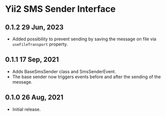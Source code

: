 Yii2 SMS Sender Interface
===========================

0.1.2 29 Jun, 2023
-------------------------

- Added possibility to prevent sending by saving the message on file via `useFileTransport` property.

0.1.1 17 Sep, 2021
-------------------------

- Adds BaseSmsSender class and SmsSenderEvent.
- The base sender now triggers events before and after the sending of the message. 

0.1.0 26 Aug, 2021
-------------------------

- Initial release.